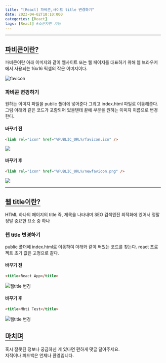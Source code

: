 ```yaml
---
title: "[React] 파비콘,사이트 title 변경하기"
date: 2023-04-02T18:10:000
categories: [React]
tags: [React] #소문자만 가능
---
```


---

## <b style="border-bottom:2px solid gray">파비콘이란?</b>
<p>파비콘이란 아래 이미지와 같이 웹사이트 또는 웹 페이지를 대표하기 위해 웹 브라우저에서 사용되는 16x16 픽셀의 작은 이미지이다.</p>
<img src="https://user-images.githubusercontent.com/88264006/229344952-a7e53f6e-aa49-4663-b634-ddf3da4247c8.png" alt="favicon"/>

### <b>파비콘 변경하기</b>
<p>원하는 이미지 파일을 public 폴더에 넣어준다 그리고 index.html 파일로 이동해준다. 그럼 아래와 같은 코드가 포함되어 있을텐데 끝에 부분을 원하는 이미지 이름으로 변경한다.</p>

#### 바꾸기 전
```html
<link rel="icon" href="%PUBLIC_URL%/favicon.ico" />
```
<img src="https://user-images.githubusercontent.com/88264006/229345700-afdd7469-fe10-438f-9a42-b7f6ad323e7b.png"/>

#### 바꾸기 후
```html
<link rel="icon" href="%PUBLIC_URL%/newfavicon.png" />
```
<img src="https://user-images.githubusercontent.com/88264006/229345737-6da68d0c-6a06-4209-89a5-35016da151bd.png"/>

***

## <b style="border-bottom:2px solid gray">웹 title이란?</b>
<p>HTML 하나의 페이지의 title 즉, 제목을 나타내며 SEO 검색엔진 최적화에 있어서 정말 정말 중요한 요소 중 하나</p>

### <b>웹 title 변경하기</b>
<p>public 폴더에 index.html로 이동하여 아래와 같이 써있는 코드를 찾는다. react 프로젝트 초기 값은 고정으로 같다.</p>

#### 바꾸기 전
```html
<title>React App</title>
```
<img src="https://user-images.githubusercontent.com/88264006/229345737-6da68d0c-6a06-4209-89a5-35016da151bd.png" alt="웹title 변경"/>

#### 바꾸기 후
```html
<title>Mbti Test</title>
```
<img src="https://user-images.githubusercontent.com/88264006/229348139-a9156072-5642-4db0-999b-64fa897e2d8b.png" alt="웹title 변경"/>

## <b style="border-bottom:2px solid gray"><b>마치며</b></b>
<P>혹시 잘못된 정보나 궁금하신 게 있다면 편하게 댓글 달아주세요.<br/>
지적이나 피드백은 언제나 환영입니다.</p>